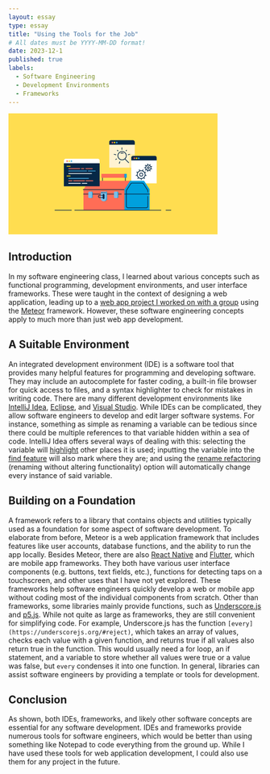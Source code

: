 ```yaml
---
layout: essay
type: essay
title: "Using the Tools for the Job"
# All dates must be YYYY-MM-DD format!
date: 2023-12-1
published: true
labels:
  - Software Engineering
  - Development Environments
  - Frameworks
---
```


<img width="415px" class="rounded float-start pe-4" src="../img/tools-for-job/software-toolbox.png">

## Introduction

In my software engineering class, I learned about various concepts such as functional programming, development environments, and user interface frameworks. These were taught in the context of designing a web application, leading up to a [web app project I worked on with a group](https://rainbows-gallery.github.io/) using the [Meteor](https://www.meteor.com/) framework. However, these software engineering concepts apply to much more than just web app development. 

## A Suitable Environment

An integrated development environment (IDE) is a software tool that provides many helpful features for programming and developing software. They may include an autocomplete for faster coding, a built-in file browser for quick access to files, and a syntax highlighter to check for mistakes in writing code. There are many different development environments like [IntelliJ Idea](https://www.jetbrains.com/idea/), [Eclipse](https://eclipseide.org/), and [Visual Studio](https://visualstudio.microsoft.com/). While IDEs can be complicated, they allow software engineers to develop and edit larger software systems. For instance, something as simple as renaming a variable can be tedious since there could be multiple references to that variable hidden within a sea of code. IntelliJ Idea offers several ways of dealing with this: selecting the variable will [highlight](https://www.jetbrains.com/help/rider/Navigation_and_Search__Finding_Usages__Highlighting_Usages_in_File.html) other places it is used; inputting the variable into the [find feature](https://www.jetbrains.com/help/idea/finding-and-replacing-text-in-file.html#findInSelection) will also mark where they are; and using the [rename refactoring](https://www.jetbrains.com/help/idea/rename-refactorings.html) (renaming without altering functionality) option will automatically change every instance of said variable.

## Building on a Foundation

A framework refers to a library that contains objects and utilities typically used as a foundation for some aspect of software development. To elaborate from before, Meteor is a web application framework that includes features like user accounts, database functions, and the ability to run the app locally. Besides Meteor, there are also [React Native](https://reactnative.dev/) and [Flutter](https://flutter.dev/), which are mobile app frameworks. They both have various user interface components (e.g. buttons, text fields, etc.), functions for detecting taps on a touchscreen, and other uses that I have not yet explored. These frameworks help software engineers quickly develop a web or mobile app without coding most of the individual components from scratch. Other than frameworks, some libraries mainly provide functions, such as [Underscore.js](https://underscorejs.org/) and [p5.js](https://p5js.org/). While not quite as large as frameworks, they are still convenient for simplifying code. For example, Underscore.js has the function `[every](https://underscorejs.org/#reject)`, which takes an array of values, checks each value with a given function, and returns true if all values also return true in the function. This would usually need a for loop, an if statement, and a variable to store whether all values were true or a value was false, but `every` condenses it into one function. In general, libraries can assist software engineers by providing a template or tools for development.

## Conclusion

As shown, both IDEs, frameworks, and likely other software concepts are essential for any software development. IDEs and frameworks provide numerous tools for software engineers, which would be better than using something like Notepad to code everything from the ground up. While I have used these tools for web application development, I could also use them for any project in the future.

